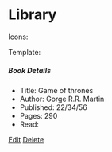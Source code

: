 # Library

Icons:
<i class="fa-sharp fa-solid fa-check text-success"></i>
<i class="fa-sharp fa-solid fa-xmark-large text-danger"></i>

Template:

<div class="card m-3" style="width: 18rem">
          <div class="card-body">
            <h5 class="card-title text-center mb-3">Book Details</h5>
            <div class="book-details mb-3">
              <ul class="list-group">
                <li class="list-group-item">
                  <span class="text-muted">Title:</span>
                  <span class="title">Game of thrones</span></li
                >
                <li class="list-group-item">
                  <span class="text-muted">Author:</span>
                  <span class="author">Gorge R.R. Martin</span>
                </li>
                <li class="list-group-item">
                  <span class="text-muted">Published:</span>
                  <span class="date">22/34/56</span>
                </li>
                <li class="list-group-item">
                  <span class="text-muted">Pages:</span>
                  <span class="pages">290</span></li
                >
                <li class="list-group-item">
                  <span class="text-muted"
                    >Read:
                    <i
                      class="fa-sharp fa-solid fa-check text-success"
                    ></i></span
                ></li>
              </ul>
            </div>
            <a href="#" class="btn btn-primary btn-sm">Edit</a>
            <a href="#" class="btn btn-primary btn-sm ms-3">Delete</a>
          </div>
        </div>
